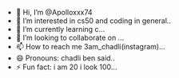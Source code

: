 - 👋 Hi, I’m @Apolloxxx74
- 👀 I’m interested in cs50 and coding in general..
- 🌱 I’m currently learning c...
- 💞️ I’m looking to collaborate on ...
- 📫 How to reach me 3am_chadli(instagram)...
- 😄 Pronouns: chadli ben said..
- ⚡ Fun fact: i am 20 i look 100...

<!---
Apolloxxx74/Apolloxxx74 is a ✨ special ✨ repository because its `README.md` (this file) appears on your GitHub profile.
You can click the Preview link to take a look at your changes.
--->
